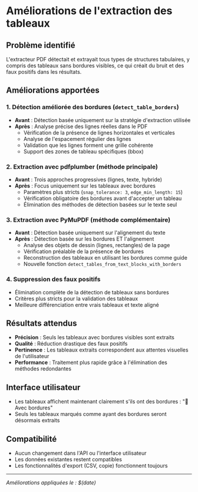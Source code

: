 # Améliorations de l'extraction des tableaux

## Problème identifié
L'extracteur PDF détectait et extrayait tous types de structures tabulaires, y compris des tableaux sans bordures visibles, ce qui créait du bruit et des faux positifs dans les résultats.

## Améliorations apportées

### 1. Détection améliorée des bordures (`detect_table_borders`)
- **Avant** : Détection basée uniquement sur la stratégie d'extraction utilisée
- **Après** : Analyse précise des lignes réelles dans le PDF
  - Vérification de la présence de lignes horizontales et verticales
  - Analyse de l'espacement régulier des lignes
  - Validation que les lignes forment une grille cohérente
  - Support des zones de tableau spécifiques (bbox)

### 2. Extraction avec pdfplumber (méthode principale)
- **Avant** : Trois approches progressives (lignes, texte, hybride)
- **Après** : Focus uniquement sur les tableaux avec bordures
  - Paramètres plus stricts (`snap_tolerance: 3`, `edge_min_length: 15`)
  - Vérification obligatoire des bordures avant d'accepter un tableau
  - Élimination des méthodes de détection basées sur le texte seul

### 3. Extraction avec PyMuPDF (méthode complémentaire)
- **Avant** : Détection basée uniquement sur l'alignement du texte
- **Après** : Détection basée sur les bordures ET l'alignement
  - Analyse des objets de dessin (lignes, rectangles) de la page
  - Vérification préalable de la présence de bordures
  - Reconstruction des tableaux en utilisant les bordures comme guide
  - Nouvelle fonction `detect_tables_from_text_blocks_with_borders`

### 4. Suppression des faux positifs
- Élimination complète de la détection de tableaux sans bordures
- Critères plus stricts pour la validation des tableaux
- Meilleure différenciation entre vrais tableaux et texte aligné

## Résultats attendus
- **Précision** : Seuls les tableaux avec bordures visibles sont extraits
- **Qualité** : Réduction drastique des faux positifs
- **Pertinence** : Les tableaux extraits correspondent aux attentes visuelles de l'utilisateur
- **Performance** : Traitement plus rapide grâce à l'élimination des méthodes redondantes

## Interface utilisateur
- Les tableaux affichent maintenant clairement s'ils ont des bordures : "🔲 Avec bordures"
- Seuls les tableaux marqués comme ayant des bordures seront désormais extraits

## Compatibilité
- Aucun changement dans l'API ou l'interface utilisateur
- Les données existantes restent compatibles
- Les fonctionnalités d'export (CSV, copie) fonctionnent toujours

---
*Améliorations appliquées le : $(date)*
